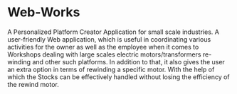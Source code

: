 # Web-Works
A Personalized Platform Creator Application for small scale industries. A user-friendly Web application, which is useful in coordinating various activities for the owner as well as the employee when it comes to Workshops dealing with large scales electric motors/transformers re-winding and other such platforms. In addition to that, it also gives the user an extra option in terms of rewinding a specific motor. With the help of which the Stocks can be effectively handled without losing the efficiency of the rewind motor.
